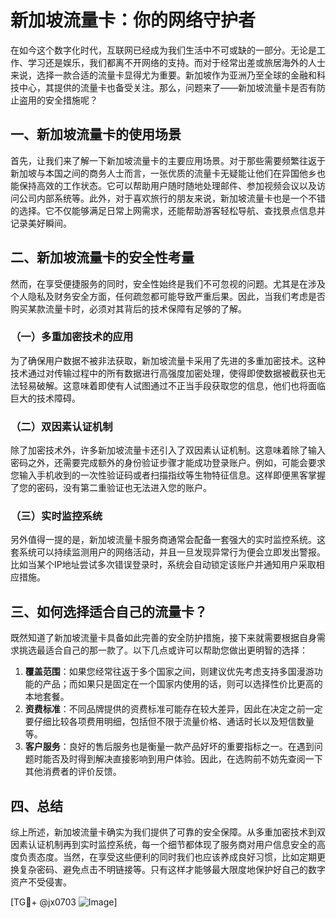 # 新加坡流量卡：你的网络守护者

在如今这个数字化时代，互联网已经成为我们生活中不可或缺的一部分。无论是工作、学习还是娱乐，我们都离不开网络的支持。而对于经常出差或旅居海外的人士来说，选择一款合适的流量卡显得尤为重要。新加坡作为亚洲乃至全球的金融和科技中心，其提供的流量卡也备受关注。那么，问题来了——新加坡流量卡是否有防止盗用的安全措施呢？

## 一、新加坡流量卡的使用场景

首先，让我们来了解一下新加坡流量卡的主要应用场景。对于那些需要频繁往返于新加坡与本国之间的商务人士而言，一张优质的流量卡无疑能让他们在异国他乡也能保持高效的工作状态。它可以帮助用户随时随地处理邮件、参加视频会议以及访问公司内部系统等。此外，对于喜欢旅行的朋友来说，新加坡流量卡也是一个不错的选择。它不仅能够满足日常上网需求，还能帮助游客轻松导航、查找景点信息并记录美好瞬间。

## 二、新加坡流量卡的安全性考量

然而，在享受便捷服务的同时，安全性始终是我们不可忽视的问题。尤其是在涉及个人隐私及财务安全方面，任何疏忽都可能导致严重后果。因此，当我们考虑是否购买某款流量卡时，必须对其背后的技术保障有足够的了解。

### （一）多重加密技术的应用

为了确保用户数据不被非法获取，新加坡流量卡采用了先进的多重加密技术。这种技术通过对传输过程中的所有数据进行高强度加密处理，使得即使数据被截获也无法轻易破解。这意味着即使有人试图通过不正当手段获取您的信息，他们也将面临巨大的技术障碍。

### （二）双因素认证机制

除了加密技术外，许多新加坡流量卡还引入了双因素认证机制。这意味着除了输入密码之外，还需要完成额外的身份验证步骤才能成功登录账户。例如，可能会要求您输入手机收到的一次性验证码或者扫描指纹等生物特征信息。这样即便黑客掌握了您的密码，没有第二重验证也无法进入您的账户。

### （三）实时监控系统

另外值得一提的是，新加坡流量卡服务商通常会配备一套强大的实时监控系统。这套系统可以持续监测用户的网络活动，并且一旦发现异常行为便会立即发出警报。比如当某个IP地址尝试多次错误登录时，系统会自动锁定该账户并通知用户采取相应措施。

## 三、如何选择适合自己的流量卡？

既然知道了新加坡流量卡具备如此完善的安全防护措施，接下来就需要根据自身需求挑选最适合自己的那一款了。以下几点或许可以帮助您做出更明智的选择：

1. **覆盖范围**：如果您经常往返于多个国家之间，则建议优先考虑支持多国漫游功能的产品；而如果只是固定在一个国家内使用的话，则可以选择性价比更高的本地套餐。
2. **资费标准**：不同品牌提供的资费标准可能存在较大差异，因此在决定之前一定要仔细比较各项费用明细，包括但不限于流量价格、通话时长以及短信数量等。
3. **客户服务**：良好的售后服务也是衡量一款产品好坏的重要指标之一。在遇到问题时能否及时得到解决直接影响到用户体验。因此，在选购前不妨先查阅一下其他消费者的评价反馈。

## 四、总结

综上所述，新加坡流量卡确实为我们提供了可靠的安全保障。从多重加密技术到双因素认证机制再到实时监控系统，每一个细节都体现了服务商对用户信息安全的高度负责态度。当然，在享受这些便利的同时我们也应该养成良好习惯，比如定期更换复杂密码、避免点击不明链接等。只有这样才能够最大限度地保护好自己的数字资产不受侵害。

[TG💪+ @jx0703 ![Image](https://github.com/user-attachments/assets/dbca1d08-cadb-493c-b0ec-ad6f7a83f270)]